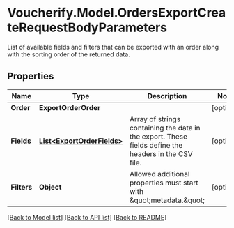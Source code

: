 # Voucherify.Model.OrdersExportCreateRequestBodyParameters
List of available fields and filters that can be exported with an order along with the sorting order of the returned data.

## Properties

Name | Type | Description | Notes
------------ | ------------- | ------------- | -------------
**Order** | **ExportOrderOrder** |  | [optional] 
**Fields** | [**List&lt;ExportOrderFields&gt;**](ExportOrderFields.md) | Array of strings containing the data in the export. These fields define the headers in the CSV file. | [optional] 
**Filters** | **Object** | Allowed additional properties must start with \&quot;metadata.\&quot; | [optional] 

[[Back to Model list]](../../README.md#documentation-for-models) [[Back to API list]](../../README.md#documentation-for-api-endpoints) [[Back to README]](../../README.md)

